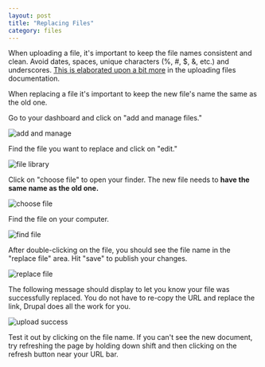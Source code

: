 ```yaml
---
layout: post
title: "Replacing Files"
category: files
---
```


When uploading a file, it's important to keep the file names consistent and clean. Avoid dates, spaces, unique characters (%, #, $, &, etc.) and underscores. [This is elaborated upon a bit more](/schoolsites-help/2014/07/15/uploading-files/) in the uploading files documentation. 

When replacing a file it's important to keep the new file's name the same as the old one. 

Go to your dashboard and click on "add and manage files."

![add and manage](/schoolsites-help/images/uploading/add-manage.png)

Find the file you want to replace and click on "edit."

![file library](/schoolsites-help/images/replacing/file-library.png)

Click on "choose file" to open your finder. The new file needs to **have the same name as the old one.**

![choose file](/schoolsites-help/images/replacing/before-upload.png)

Find the file on your computer. 

![find file](/schoolsites-help/images/replacing/find-file.png)

After double-clicking on the file, you should see the file name in the "replace file" area. Hit "save" to publish your changes.

![replace file](/schoolsites-help/images/replacing/after-upload.png)

The following message should display to let you know your file was successfully replaced. You do not have to re-copy the URL and replace the link, Drupal does all the work for you. 

![upload success](/schoolsites-help/images/replacing/upload-success.png)

Test it out by clicking on the file name. If you can't see the new document, try refreshing the page by holding down shift and then clicking on the refresh button near your URL bar. 
